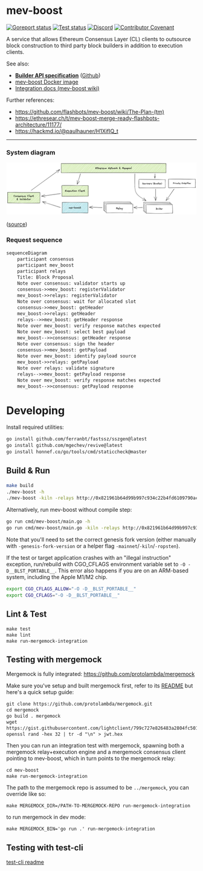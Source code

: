 # mev-boost

[![Goreport status](https://goreportcard.com/badge/github.com/flashbots/mev-boost)](https://goreportcard.com/report/github.com/flashbots/mev-boost)
[![Test status](https://github.com/flashbots/mev-boost/workflows/Go/badge.svg)](https://github.com/flashbots/mev-boost/actions?query=workflow%3A%22Go%22)
[![Discord](https://img.shields.io/discord/755466764501909692)](https://discord.gg/7hvTycdNcK)
[![Contributor Covenant](https://img.shields.io/badge/Contributor%20Covenant-2.1-4baaaa.svg)](CODE_OF_CONDUCT.md)

A service that allows Ethereum Consensus Layer (CL) clients to outsource block construction to third party block builders in addition to execution clients.

See also:

* **[Builder API specification](https://ethereum.github.io/builder-specs/)** ([Github](https://github.com/ethereum/builder-specs))
* [mev-boost Docker image](https://hub.docker.com/r/flashbots/mev-boost/tags)
* [Integration docs (mev-boost wiki)](https://github.com/flashbots/mev-boost/wiki)

Further references:

* https://github.com/flashbots/mev-boost/wiki/The-Plan-(tm)
* https://ethresear.ch/t/mev-boost-merge-ready-flashbots-architecture/11177/
* https://hackmd.io/@paulhauner/H1XifIQ_t

---

### System diagram

![mev-boost service integration overview](https://raw.githubusercontent.com/flashbots/mev-boost/main/docs/mev-boost-integration-overview.png)

([source](https://excalidraw.com/#json=VHl16agggXE1wIcnRD2RP,1irpGwhVpEgt6k05u-MbaQ))

### Request sequence

```mermaid
sequenceDiagram
    participant consensus
    participant mev_boost
    participant relays
    Title: Block Proposal
    Note over consensus: validator starts up
    consensus->>mev_boost: registerValidator
    mev_boost->>relays: registerValidator
    Note over consensus: wait for allocated slot
    consensus->>mev_boost: getHeader
    mev_boost->>relays: getHeader
    relays-->>mev_boost: getHeader response
    Note over mev_boost: verify response matches expected
    Note over mev_boost: select best payload
    mev_boost-->>consensus: getHeader response
    Note over consensus: sign the header
    consensus->>mev_boost: getPayload
    Note over mev_boost: identify payload source
    mev_boost->>relays: getPayload
    Note over relays: validate signature
    relays-->>mev_boost: getPayload response
    Note over mev_boost: verify response matches expected
    mev_boost-->>consensus: getPayload response
```

# Developing


Install required utilities:

```bash
go install github.com/ferranbt/fastssz/sszgen@latest
go install github.com/mgechev/revive@latest
go install honnef.co/go/tools/cmd/staticcheck@master
```
## Build & Run

```bash
make build
./mev-boost -h
./mev-boost -kiln -relays http://0x821961b64d99b997c934c22b4fd6109790acf00f7969322c4e9dbf1ca278c333148284c01c5ef551a1536ddd14b178b9@localhost:28545
```

Alternatively, run mev-boost without compile step:

```bash
go run cmd/mev-boost/main.go -h
go run cmd/mev-boost/main.go -kiln -relays http://0x821961b64d99b997c934c22b4fd6109790acf00f7969322c4e9dbf1ca278c333148284c01c5ef551a1536ddd14b178b9@localhost:28545
```

Note that you'll need to set the correct genesis fork version (either manually with `-genesis-fork-version` or a helper flag `-mainnet`/`-kiln`/`-ropsten`).

If the test or target application crashes with an "illegal instruction" exception, run/rebuild with CGO_CFLAGS environment variable set to `-O -D__BLST_PORTABLE__`. This error also happens if you are on an ARM-based system, including the Apple M1/M2 chip.


```bash
export CGO_CFLAGS_ALLOW="-O -D__BLST_PORTABLE__"
export CGO_CFLAGS="-O -D__BLST_PORTABLE__" 
```

## Lint & Test

```
make test
make lint
make run-mergemock-integration
```

## Testing with mergemock

Mergemock is fully integrated: https://github.com/protolambda/mergemock

Make sure you've setup and built mergemock first, refer to its [README](https://github.com/flashbots/mergemock#quick-start) but here's a quick setup guide:

```
git clone https://github.com/protolambda/mergemock.git
cd mergemock
go build . mergemock
wget https://gist.githubusercontent.com/lightclient/799c727e826483a2804fc5013d0d3e3d/raw/2e8824fa8d9d9b040f351b86b75c66868fb9b115/genesis.json
openssl rand -hex 32 | tr -d "\n" > jwt.hex
```

Then you can run an integration test with mergemock, spawning both a mergemock relay+execution engine and a mergemock consensus client pointing to mev-boost, which in turn points to the mergemock relay:

```
cd mev-boost
make run-mergemock-integration
```

The path to the mergemock repo is assumed to be `../mergemock`, you can override like so:

```
make MERGEMOCK_DIR=/PATH-TO-MERGEMOCK-REPO run-mergemock-integration
```

to run mergemock in dev mode:

```
make MERGEMOCK_BIN='go run .' run-mergemock-integration
```

## Testing with test-cli

[test-cli readme](cmd/test-cli/README.md)
